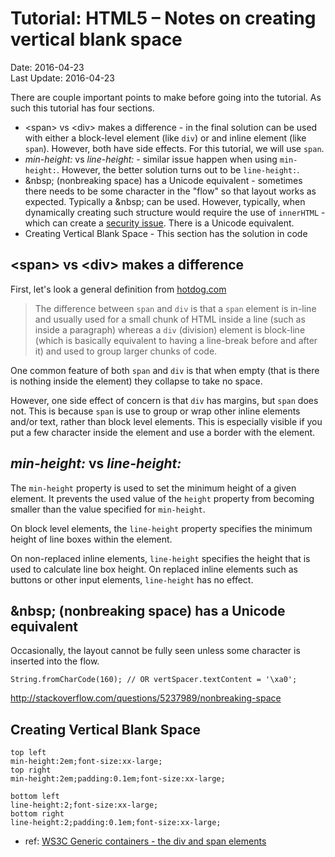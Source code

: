 # Tutorial: HTML5 &ndash; Notes on creating vertical blank space  #
Date: 2016-04-23<br>
Last Update: 2016-04-23

There are couple important points to make before going into the
tutorial. As such this tutorial has four sections. 

- &lt;span&gt; vs &lt;div&gt; makes a difference - in the final solution can be used with either a block-level element (like `div`) or and inline element (like `span`). However, both have side effects. For this tutorial, we will use `span`.
- *min-height:* vs *line-height:* - similar issue happen when using `min-height:`. However, the better solution turns out to be `line-height:`.
- &amp;nbsp; (nonbreaking space) has a Unicode equivalent - sometimes there needs to be some character in the "flow" so that layout works as expected. Typically a &amp;nbsp; can be used. However, typically, when dynamically creating such structure would require the use of `innerHTML` - which can create a [security issue](innerHTMl-security.md). There is a Unicode equivalent.
- Creating Vertical Blank Space - This section has the solution in code

## &lt;span&gt; vs &lt;div&gt; makes a difference ##

First, let's look a general definition from [hotdog.com](http://htmldog.com/guides/html/intermediate/spandiv/)

> The difference between `span` and `div` is that a `span` element is in-line and usually used for a small chunk of HTML inside a line (such as inside a paragraph) whereas a `div` (division) element is block-line (which is basically equivalent to having a line-break before and after it) and used to group larger chunks of code.

One common feature of both `span` and `div` is that when empty (that is there is nothing inside the element) they collapse to take no space.

However, one side effect of concern is that `div` has margins, but `span` does not. This is because `span` is use to group or wrap other inline elements and/or text, rather than block level elements. This is especially visible if you put a few character inside the element and use a border with the element.

## *min-height:* vs *line-height:* ##

The `min-height` property is used to set the minimum height of a given element. It prevents the used value of the `height` property from becoming smaller than the value specified for `min-height`.

On block level elements, the `line-height` property specifies the minimum height of line boxes within the element.

On non-replaced inline elements, `line-height` specifies the height that is used to calculate line box height. On replaced inline elements such as buttons or other input elements, `line-height` has no effect. 

## &amp;nbsp; (nonbreaking space) has a Unicode equivalent ##

Occasionally, the layout cannot be fully seen unless some character is inserted into the flow.

    String.fromCharCode(160); // OR vertSpacer.textContent = '\xa0';

http://stackoverflow.com/questions/5237989/nonbreaking-space

## Creating Vertical Blank Space ##

    top left
    min-height:2em;font-size:xx-large;
    top right
    min-height:2em;padding:0.1em;font-size:xx-large;

    bottom left
    line-height:2;font-size:xx-large;
    bottom right
    line-height:2;padding:0.1em;font-size:xx-large;



- ref: [WS3C Generic containers - the div and span elements](https://www.w3.org/wiki/Generic_containers_-_the_div_and_span_elements)
